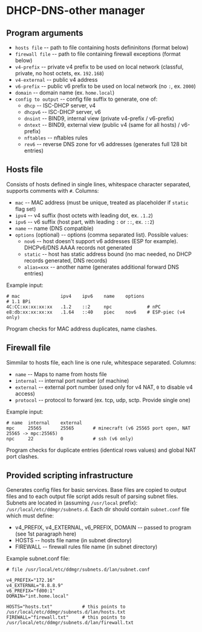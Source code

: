 # DHCP-DNS-other manager

## Program arguments
* `hosts file` -- path to file containing hosts defininitons (format below)
* `firewall file` -- path to file containing firewall exceptions (format below)
* `v4-prefix` -- private v4 prefix to be used on local network (classful, private, no host octets, ex. `192.168`)
* `v4-external` -- public v4 address
* `v6-prefix` -- public v6 prefix to be used on local network (no `:`, ex. `2000`)
* `domain` -- domain name (ex. `home.local`)
* `config to output` -- config file suffix to generate, one of:
	* `dhcp` -- ISC-DHCP server, v4
	* `dhcpv6` -- ISC-DHCP server, v6
	* `dnsint` -- BIND9, internal view (private v4-prefix / v6-prefix)
	* `dntext` -- BIND9, external view (public v4 (same for all hosts) / v6-prefix)
	* `nftables` -- nftables rules
	* `rev6` -- reverse DNS zone for v6 addresses (generates full 128 bit entries)

## Hosts file
Consists of hosts defined in single lines, whitespace character separated,
supports comments with `#`. Columns:
* `mac` -- MAC address (must be unique, treated as placeholder if `static` flag set)
* `ipv4` -- v4 suffix (host octets with leading dot, ex. `.1.2`)
* `ipv6` -- v6 suffix (host part, with leading `:` or `::`, ex. `::2`)
* `name` -- name (DNS compatible)
* `options` (optional) -- options (comma separated list). Possible values:
	* `nov6` -- host doesn't support v6 addresses (ESP for example). DHCPv6/DNS AAAA records not generated
	* `static` -- host has static address bound (no mac needed, no DHCP records generated, DNS records)
	* `alias=xxx` -- another name (generates additional forward DNS entries)

Example input:
```
# mac				ipv4	ipv6	name	options
# 1.1 BPi
4C:CC:xx:xx:xx:xx	.1.2	::2		npc				# nPC
e8:db:xx:xx:xx:xx	.1.64	::40	piec	nov6	# ESP-piec (v4 only)
```

Program checks for MAC address duplicates, name clashes.

## Firewall file
Simmilar to hosts file, each line is one rule, whitespace separated.
Columns:
* `name` -- Maps to name from hosts file
* `internal` -- internal port number (of machine)
* `external` -- external port number (used only for v4 NAT, `0` to disable v4 access)
* `protocol` -- protocol to forward (ex. tcp, udp, sctp. Provide single one)

Example input:
```
# name	internal	external
mpc		25565		25565		# minecraft (v6 25565 port open, NAT 25565 -> mpc:25565)
npc		22 			0			# ssh (v6 only)
```

Program checks for duplicate entries (identical rows values) and global NAT port clashes.

## Provided scripting infrastructure
Generates config files for basic services. Base files are copied to output files
and to each output file script adds result of parsing subnet files.
Subnets are located in (assuming `/usr/local` prefix): `/usr/local/etc/ddmgr/subnets.d`.
Each dir should contain `subnet.conf` file which must define:
* v4_PREFIX, v4_EXTERNAL, v6_PREFIX, DOMAIN -- passed to program (see 1st paragraph here)
* HOSTS -- hosts file name (in subnet directory)
* FIREWALL -- firewall rules file name (in subnet directory)

Example subnet.conf file:
```
# file /usr/local/etc/ddmgr/subnets.d/lan/subnet.conf

v4_PREFIX="172.16"
v4_EXTERNAL="8.8.8.9"
v6_PREFIX="fd00:1"
DOMAIN="int.home.local" 

HOSTS="hosts.txt"			# this points to /usr/local/etc/ddmgr/subnets.d/lan/hosts.txt
FIREWALL="firewall.txt"		# this points to /usr/local/etc/ddmgr/subnets.d/lan/firewall.txt
```
